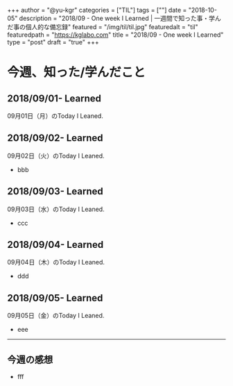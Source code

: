 +++
author = "@yu-kgr"
categories = ["TIL"]
tags = [""]
date = "2018-10-05"
description = "2018/09 - One week I Learned | 一週間で知った事・学んだ事の個人的な備忘録"
featured = "/img/til/til.jpg"
featuredalt = "til"
featuredpath = "https://kglabo.com"
title = "2018/09 - One week I Learned"
type = "post"
draft = "true"
+++

# 今週、知った/学んだこと

## 2018/09/01- Learned

09月01日（月）のToday I Leaned.

## 2018/09/02- Learned

09月02日（火）のToday I Leaned.

- bbb

## 2018/09/03- Learned

09月03日（水）のToday I Leaned.

- ccc

## 2018/09/04- Learned

09月04日（木）のToday I Leaned.

- ddd

## 2018/09/05- Learned

09月05日（金）のToday I Leaned.

- eee

---

## 今週の感想

- fff
